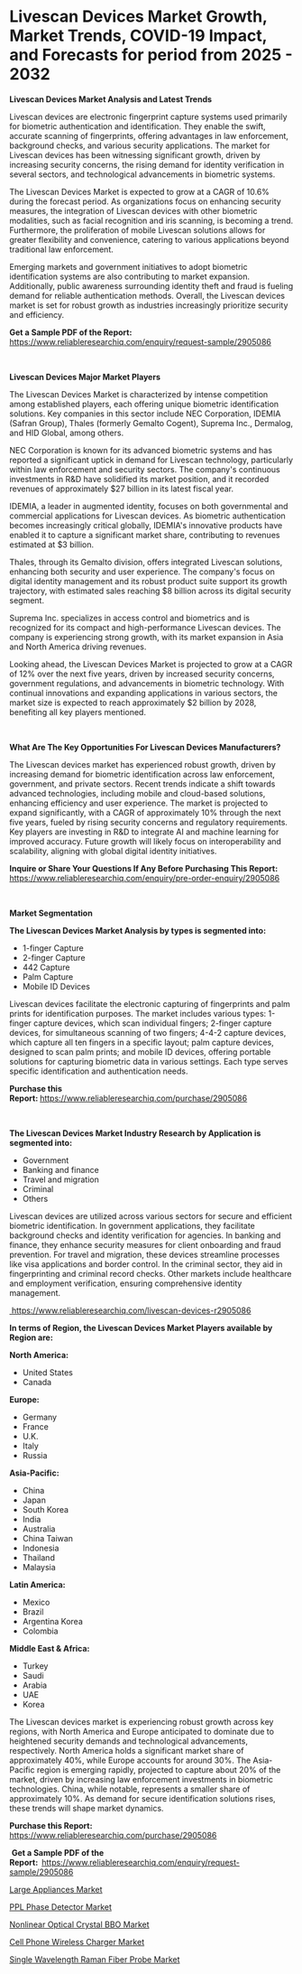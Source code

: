 <p><h1>Livescan Devices Market Growth, Market Trends, COVID-19 Impact, and Forecasts for period from 2025 - 2032</h1></p><p><strong>Livescan Devices Market Analysis and Latest Trends</strong></p>
<p><p>Livescan devices are electronic fingerprint capture systems used primarily for biometric authentication and identification. They enable the swift, accurate scanning of fingerprints, offering advantages in law enforcement, background checks, and various security applications. The market for Livescan devices has been witnessing significant growth, driven by increasing security concerns, the rising demand for identity verification in several sectors, and technological advancements in biometric systems.</p><p>The Livescan Devices Market is expected to grow at a CAGR of 10.6% during the forecast period. As organizations focus on enhancing security measures, the integration of Livescan devices with other biometric modalities, such as facial recognition and iris scanning, is becoming a trend. Furthermore, the proliferation of mobile Livescan solutions allows for greater flexibility and convenience, catering to various applications beyond traditional law enforcement.</p><p>Emerging markets and government initiatives to adopt biometric identification systems are also contributing to market expansion. Additionally, public awareness surrounding identity theft and fraud is fueling demand for reliable authentication methods. Overall, the Livescan devices market is set for robust growth as industries increasingly prioritize security and efficiency.</p></p>
<p><strong>Get a Sample PDF of the Report:&nbsp;</strong> <a href="https://www.reliableresearchiq.com/enquiry/request-sample/2905086?utm_campaign=123&utm_medium=2&utm_source=Github&utm_content=ia&utm_term=12032025&utm_id=livescan-devices">https://www.reliableresearchiq.com/enquiry/request-sample/2905086</a></p>
<p>&nbsp;</p>
<p><strong>Livescan Devices Major Market Players</strong></p>
<p><p>The Livescan Devices Market is characterized by intense competition among established players, each offering unique biometric identification solutions. Key companies in this sector include NEC Corporation, IDEMIA (Safran Group), Thales (formerly Gemalto Cogent), Suprema Inc., Dermalog, and HID Global, among others.</p><p>NEC Corporation is known for its advanced biometric systems and has reported a significant uptick in demand for Livescan technology, particularly within law enforcement and security sectors. The company's continuous investments in R&D have solidified its market position, and it recorded revenues of approximately $27 billion in its latest fiscal year.</p><p>IDEMIA, a leader in augmented identity, focuses on both governmental and commercial applications for Livescan devices. As biometric authentication becomes increasingly critical globally, IDEMIA's innovative products have enabled it to capture a significant market share, contributing to revenues estimated at $3 billion.</p><p>Thales, through its Gemalto division, offers integrated Livescan solutions, enhancing both security and user experience. The company's focus on digital identity management and its robust product suite support its growth trajectory, with estimated sales reaching $8 billion across its digital security segment.</p><p>Suprema Inc. specializes in access control and biometrics and is recognized for its compact and high-performance Livescan devices. The company is experiencing strong growth, with its market expansion in Asia and North America driving revenues.</p><p>Looking ahead, the Livescan Devices Market is projected to grow at a CAGR of 12% over the next five years, driven by increased security concerns, government regulations, and advancements in biometric technology. With continual innovations and expanding applications in various sectors, the market size is expected to reach approximately $2 billion by 2028, benefiting all key players mentioned.</p></p>
<p>&nbsp;</p>
<p><strong>What Are The Key Opportunities For Livescan Devices Manufacturers?</strong></p>
<p><p>The Livescan devices market has experienced robust growth, driven by increasing demand for biometric identification across law enforcement, government, and private sectors. Recent trends indicate a shift towards advanced technologies, including mobile and cloud-based solutions, enhancing efficiency and user experience. The market is projected to expand significantly, with a CAGR of approximately 10% through the next five years, fueled by rising security concerns and regulatory requirements. Key players are investing in R&D to integrate AI and machine learning for improved accuracy. Future growth will likely focus on interoperability and scalability, aligning with global digital identity initiatives.</p></p>
<p><strong>Inquire or Share Your Questions If Any Before Purchasing This Report:</strong> <a href="https://www.reliableresearchiq.com/enquiry/pre-order-enquiry/2905086?utm_campaign=123&utm_medium=2&utm_source=Github&utm_content=ia&utm_term=12032025&utm_id=livescan-devices">https://www.reliableresearchiq.com/enquiry/pre-order-enquiry/2905086</a></p>
<p>&nbsp;</p>
<p><strong>Market Segmentation</strong></p>
<p><strong>The Livescan Devices Market Analysis by types is segmented into:</strong></p>
<p><ul><li>1-finger Capture</li><li>2-finger Capture</li><li>442 Capture</li><li>Palm Capture</li><li>Mobile ID Devices</li></ul></p>
<p><p>Livescan devices facilitate the electronic capturing of fingerprints and palm prints for identification purposes. The market includes various types: 1-finger capture devices, which scan individual fingers; 2-finger capture devices, for simultaneous scanning of two fingers; 4-4-2 capture devices, which capture all ten fingers in a specific layout; palm capture devices, designed to scan palm prints; and mobile ID devices, offering portable solutions for capturing biometric data in various settings. Each type serves specific identification and authentication needs.</p></p>
<p><strong>Purchase this Report:&nbsp;</strong><a href="https://www.reliableresearchiq.com/purchase/2905086?utm_campaign=123&utm_medium=2&utm_source=Github&utm_content=ia&utm_term=12032025&utm_id=livescan-devices">https://www.reliableresearchiq.com/purchase/2905086</a></p>
<p>&nbsp;</p>
<p><strong>The Livescan Devices Market Industry Research by Application is segmented into:</strong></p>
<p><ul><li>Government</li><li>Banking and finance</li><li>Travel and migration</li><li>Criminal</li><li>Others</li></ul></p>
<p><p>Livescan devices are utilized across various sectors for secure and efficient biometric identification. In government applications, they facilitate background checks and identity verification for agencies. In banking and finance, they enhance security measures for client onboarding and fraud prevention. For travel and migration, these devices streamline processes like visa applications and border control. In the criminal sector, they aid in fingerprinting and criminal record checks. Other markets include healthcare and employment verification, ensuring comprehensive identity management.</p></p>
<p><a href="https://www.reliableresearchiq.com/livescan-devices-r2905086?utm_campaign=123&utm_medium=2&utm_source=Github&utm_content=ia&utm_term=12032025&utm_id=livescan-devices">&nbsp;https://www.reliableresearchiq.com/livescan-devices-r2905086</a></p>
<p><strong>In terms of Region, the Livescan Devices Market Players available by Region are:</strong></p>
<p>
    <p> <strong> North America: </strong>
        <ul>
            <li>United States</li>
            <li>Canada</li>
        </ul>
        </p> 
    <p> <strong> Europe: </strong>
        <ul>
            <li>Germany</li>
            <li>France</li>
            <li>U.K.</li>
            <li>Italy</li>
            <li>Russia</li>
        </ul>
        </p> 
    <p> <strong> Asia-Pacific: </strong>
        <ul>
            <li>China</li>
            <li>Japan</li>
            <li>South Korea</li>
            <li>India</li>
            <li>Australia</li>
            <li>China Taiwan</li>
            <li>Indonesia</li>
            <li>Thailand</li>
            <li>Malaysia</li>
        </ul>
        </p> 
    <p> <strong> Latin America: </strong>
        <ul>
            <li>Mexico</li>
            <li>Brazil</li>
            <li>Argentina Korea</li>
            <li>Colombia</li>
        </ul>
        </p> 
    <p> <strong> Middle East & Africa: </strong>
        <ul>
            <li>Turkey</li>
            <li>Saudi</li>
            <li>Arabia</li>
            <li>UAE</li>
            <li>Korea</li>
        </ul>
    </p>
    </p>
<p><p>The Livescan devices market is experiencing robust growth across key regions, with North America and Europe anticipated to dominate due to heightened security demands and technological advancements, respectively. North America holds a significant market share of approximately 40%, while Europe accounts for around 30%. The Asia-Pacific region is emerging rapidly, projected to capture about 20% of the market, driven by increasing law enforcement investments in biometric technologies. China, while notable, represents a smaller share of approximately 10%. As demand for secure identification solutions rises, these trends will shape market dynamics.</p></p>
<p><strong>Purchase this Report: </strong><a href="https://www.reliableresearchiq.com/purchase/2905086?utm_campaign=123&utm_medium=2&utm_source=Github&utm_content=ia&utm_term=12032025&utm_id=livescan-devices">https://www.reliableresearchiq.com/purchase/2905086</a></p>
<p>&nbsp;<strong>Get a Sample PDF of the Report:&nbsp;&nbsp;</strong><a href="https://www.reliableresearchiq.com/enquiry/request-sample/2905086?utm_campaign=123&utm_medium=2&utm_source=Github&utm_content=ia&utm_term=12032025&utm_id=livescan-devices">https://www.reliableresearchiq.com/enquiry/request-sample/2905086</a></p>
<p><strong></strong></p>
<p><p><a href="https://github.com/tineamonaya/Market-Research-Report-List-1/blob/main/large-appliances-market.md?utm_campaign=123&utm_medium=2&utm_source=Github&utm_content=ia&utm_term=12032025&utm_id=livescan-devices">Large Appliances Market</a></p><p><a href="https://github.com/porstheftyux/Market-Research-Report-List-1/blob/main/ppl-phase-detector-market.md?utm_campaign=123&utm_medium=2&utm_source=Github&utm_content=ia&utm_term=12032025&utm_id=livescan-devices">PPL Phase Detector Market</a></p><p><a href="https://github.com/lecaneidreks/Market-Research-Report-List-1/blob/main/nonlinear-optical-crystal-bbo-market.md?utm_campaign=123&utm_medium=2&utm_source=Github&utm_content=ia&utm_term=12032025&utm_id=livescan-devices">Nonlinear Optical Crystal BBO Market</a></p><p><a href="https://github.com/rigelciara0p/Market-Research-Report-List-1/blob/main/cell-phone-wireless-charger-market.md?utm_campaign=123&utm_medium=2&utm_source=Github&utm_content=ia&utm_term=12032025&utm_id=livescan-devices">Cell Phone Wireless Charger Market</a></p><p><a href="https://github.com/koopalujale2/Market-Research-Report-List-1/blob/main/single-wavelength-raman-fiber-probe-market.md?utm_campaign=123&utm_medium=2&utm_source=Github&utm_content=ia&utm_term=12032025&utm_id=livescan-devices">Single Wavelength Raman Fiber Probe Market</a></p></p>